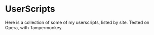 # UserScripts
Here is a collection of some of my userscripts, listed by site.
Tested on Opera, with Tampermonkey.
